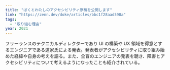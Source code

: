 ```yaml
---
title: "ぼくとわたしのアクセシビリティ原稿を公開します"
link: "https://zenn.dev/doke/articles/bbc1f28aad590a"
tags:
  - "取り組む理由"
year: 2021
---
```


フリーランスのテクニカルディレクターであり UI の構築や UX 領域を得意とするエンジニアである道家氏による発表。発表者がアクセシビリティに取り組み始めた経緯や自身の考えを語る。また、全盲のエンジニアの発表を聴き、障害とアクセシビリティについて考えるようになったことも紹介されている。
